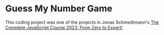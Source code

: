 # Guess My Number Game

This coding project was one of the projects in Jonas Schmedtmann's [The Complete JavaScript Course 2023: From Zero to Expert!](https://www.udemy.com/course/the-complete-javascript-course/).
